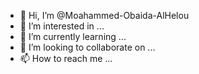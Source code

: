 - 👋 Hi, I’m @Moahammed-Obaida-AlHelou
- 👀 I’m interested in ...
- 🌱 I’m currently learning ...
- 💞️ I’m looking to collaborate on ...
- 📫 How to reach me ...

<!---
Moahammed-Obaida-AlHelou/Moahammed-Obaida-AlHelou is a ✨ special ✨ repository because its `README.md` (this file) appears on your GitHub profile.
You can click the Preview link to take a look at your changes.
--->
